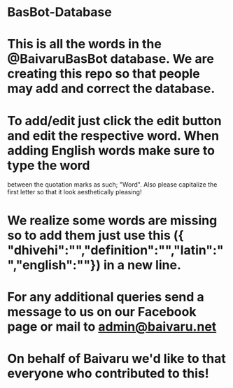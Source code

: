 # BasBot-Database
# This is all the words in the @BaivaruBasBot database. We are creating this repo so that people may add and correct the database.
# To add/edit just click the edit button and edit the respective word. When adding English words make sure to type the word
between the quotation marks as such; "Word". Also please capitalize the first letter so that it look aesthetically pleasing!
# We realize some words are missing so to add them just use this ({ "dhivehi":"","definition":"","latin":"","english":""}) in a new line.
# For any additional queries send a message to us on our Facebook page or mail to admin@baivaru.net
# On behalf of Baivaru we'd like to that everyone who contributed to this!
